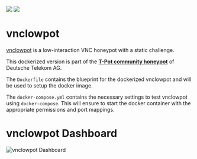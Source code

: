 [![](https://images.microbadger.com/badges/version/dtagdevsec/vnclowpot:1804.svg)](https://microbadger.com/images/dtagdevsec/vnclowpot:1804 "Get your own version badge on microbadger.com") [![](https://images.microbadger.com/badges/image/dtagdevsec/vnclowpot:1804.svg)](https://microbadger.com/images/dtagdevsec/vnclowpot:1804 "Get your own image badge on microbadger.com")

# vnclowpot

[vnclowpot](https://github.com/magisterquis/vnclowpot) is a low-interaction VNC honeypot with a static challenge.

This dockerized version is part of the **[T-Pot community honeypot](http://dtag-dev-sec.github.io/)** of Deutsche Telekom AG.

The `Dockerfile` contains the blueprint for the dockerized vnclowpot and will be used to setup the docker image.

The `docker-compose.yml` contains the necessary settings to test vnclowpot using `docker-compose`. This will ensure to start the docker container with the appropriate permissions and port mappings.

# vnclowpot Dashboard

![vnclowpot Dashboard](https://raw.githubusercontent.com/dtag-dev-sec/tpotce/master/docker/vnclowpot/doc/dashboard.png)
